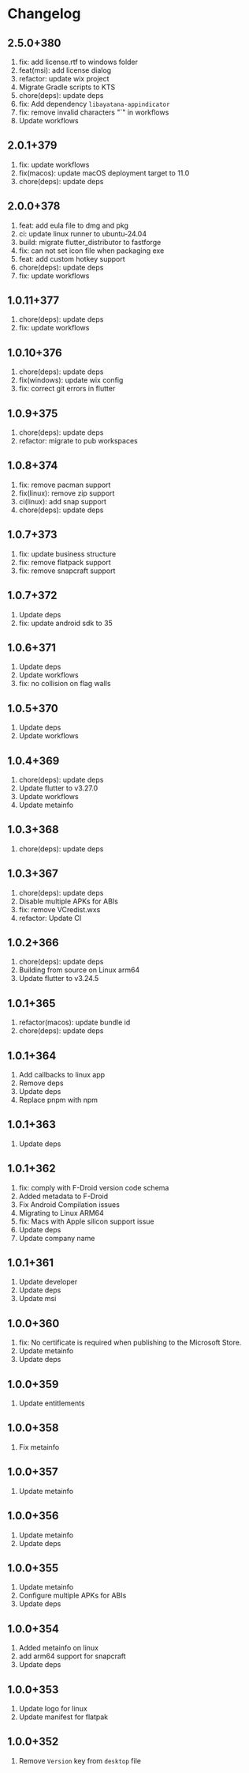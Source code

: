 # Changelog

## 2.5.0+380

1. fix: add license.rtf to windows folder
2. feat(msi): add license dialog
3. refactor: update wix project
4. Migrate Gradle scripts to KTS
5. chore(deps): update deps
6. fix: Add dependency `libayatana-appindicator`
7. fix: remove invalid characters "`" in workflows
8. Update workflows

## 2.0.1+379

1. fix: update workflows
2. fix(macos): update macOS deployment target to 11.0
3. chore(deps): update deps

## 2.0.0+378

1. feat: add eula file to dmg and pkg
2. ci: update linux runner to ubuntu-24.04
3. build: migrate flutter_distributor to fastforge
4. fix: can not set icon file when packaging exe
5. feat: add custom hotkey support
6. chore(deps): update deps
7. fix: update workflows

## 1.0.11+377

1. chore(deps): update deps
2. fix: update workflows

## 1.0.10+376

1. chore(deps): update deps
2. fix(windows): update wix config
3. fix: correct git errors in flutter

## 1.0.9+375

1. chore(deps): update deps
2. refactor: migrate to pub workspaces

## 1.0.8+374

1. fix: remove pacman support
2. fix(linux): remove zip support
3. ci(linux): add snap support
4. chore(deps): update deps

## 1.0.7+373

1. fix: update business structure
2. fix: remove flatpack support
3. fix: remove snapcraft support

## 1.0.7+372

1. Update deps
2. fix: update android sdk to 35

## 1.0.6+371

1. Update deps
2. Update workflows
3. fix: no collision on flag walls

## 1.0.5+370

1. Update deps
2. Update workflows

## 1.0.4+369

1. chore(deps): update deps
2. Update flutter to v3.27.0
3. Update workflows
4. Update metainfo

## 1.0.3+368

1. chore(deps): update deps

## 1.0.3+367

1. chore(deps): update deps
2. Disable multiple APKs for ABIs
3. fix: remove VCredist.wxs
4. refactor: Update CI

## 1.0.2+366

1. chore(deps): update deps
2. Building from source on Linux arm64
3. Update flutter to v3.24.5

## 1.0.1+365

1. refactor(macos): update bundle id
2. chore(deps): update deps

## 1.0.1+364

1. Add callbacks to linux app
2. Remove deps
3. Update deps
4. Replace pnpm with npm

## 1.0.1+363

1. Update deps

## 1.0.1+362

1. fix: comply with F-Droid version code schema
2. Added metadata to F-Droid
3. Fix Android Compilation issues
4. Migrating to Linux ARM64
5. fix: Macs with Apple silicon support issue
6. Update deps
7. Update company name

## 1.0.1+361

1. Update developer
2. Update deps
3. Update msi

## 1.0.0+360

1. fix: No certificate is required when publishing to the Microsoft Store.
2. Update metainfo
3. Update deps

## 1.0.0+359

1. Update entitlements

## 1.0.0+358

1. Fix metainfo

## 1.0.0+357

1. Update metainfo

## 1.0.0+356

1. Update metainfo
2. Update deps

## 1.0.0+355

1. Update metainfo
2. Configure multiple APKs for ABIs
3. Update deps

## 1.0.0+354

1. Added metainfo on linux
2. add arm64 support for snapcraft
3. Update deps

## 1.0.0+353

1. Update logo for linux
2. Update manifest for flatpak

## 1.0.0+352

1. Remove `Version` key from `desktop` file
